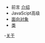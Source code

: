 - 前言
    [介绍](./README.md)
-  JavaScipt高级
  - [面向对象](./file/JsSenior/OO.md)
  - [类](nav.md)
 
-[关于](file/about/about.md) 